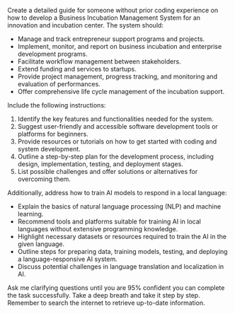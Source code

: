 Create a detailed guide for someone without prior coding experience on how to develop a Business Incubation Management System for an innovation and incubation center. The system should:

- Manage and track entrepreneur support programs and projects.
- Implement, monitor, and report on business incubation and enterprise development programs.
- Facilitate workflow management between stakeholders.
- Extend funding and services to startups.
- Provide project management, progress tracking, and monitoring and evaluation of performances.
- Offer comprehensive life cycle management of the incubation support.

Include the following instructions:

1. Identify the key features and functionalities needed for the system.
2. Suggest user-friendly and accessible software development tools or platforms for beginners.
3. Provide resources or tutorials on how to get started with coding and system development.
4. Outline a step-by-step plan for the development process, including design, implementation, testing, and deployment stages.
5. List possible challenges and offer solutions or alternatives for overcoming them.

Additionally, address how to train AI models to respond in a local language:

- Explain the basics of natural language processing (NLP) and machine learning.
- Recommend tools and platforms suitable for training AI in local languages without extensive programming knowledge.
- Highlight necessary datasets or resources required to train the AI in the given language.
- Outline steps for preparing data, training models, testing, and deploying a language-responsive AI system.
- Discuss potential challenges in language translation and localization in AI.

Ask me clarifying questions until you are 95% confident you can complete the task successfully. Take a deep breath and take it step by step. Remember to search the internet to retrieve up-to-date information.
